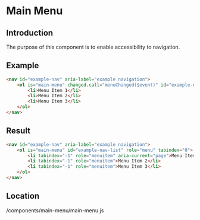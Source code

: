 # Main Menu

## Introduction
The purpose of this component is to enable accessibility to navigation.

## Example
```html
<nav id="example-nav" aria-label="example navigation">
    <ol is="main-menu" changed.call="menuChanged($event)" id="example-nav-list">
        <li>Menu Item 1</li>
        <li>Menu Item 2</li>
        <li>Menu Item 3</li>
    </ol>
</nav>
```

## Result 
```html
<nav id="example-nav" aria-label="example navigation">
    <ol is="main-menu" id="example-nav-list" role="menu" tabindex="0">
        <li tabindex="-1" role="menuitem" aria-current="page">Menu Item 1</li>
        <li tabindex="-1" role="menuitem">Menu Item 2</li>
        <li tabindex="-1" role="menuitem">Menu Item 3</li>
    </ol>
</nav>
```

## Location
/components/main-menu/main-menu.js